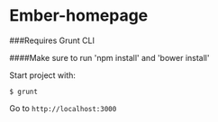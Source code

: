 Ember-homepage
==============

###Requires Grunt CLI

####Make sure to run 'npm install' and 'bower install'

Start project with:

    $ grunt

Go to `http://localhost:3000`
